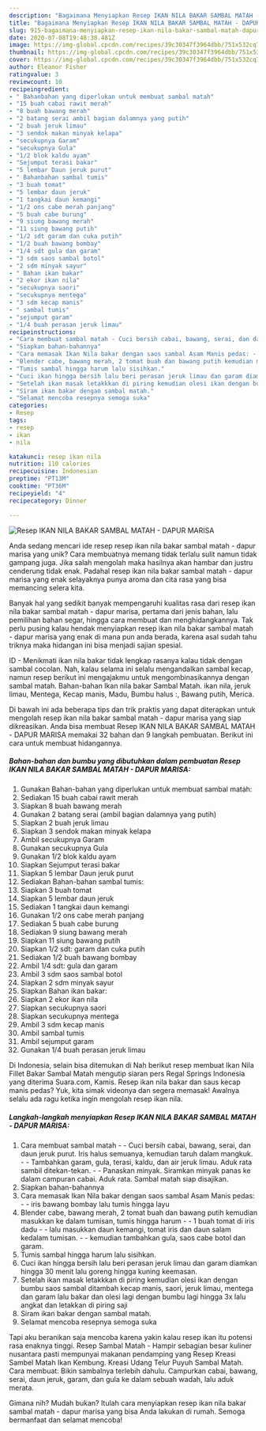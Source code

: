 ```yaml
---
description: "Bagaimana Menyiapkan Resep IKAN NILA BAKAR SAMBAL MATAH - DAPUR MARISA yang Bikin Ngiler"
title: "Bagaimana Menyiapkan Resep IKAN NILA BAKAR SAMBAL MATAH - DAPUR MARISA yang Bikin Ngiler"
slug: 915-bagaimana-menyiapkan-resep-ikan-nila-bakar-sambal-matah-dapur-marisa-yang-bikin-ngiler
date: 2020-07-08T19:48:38.481Z
image: https://img-global.cpcdn.com/recipes/39c30347f3964dbb/751x532cq70/resep-ikan-nila-bakar-sambal-matah-dapur-marisa-foto-resep-utama.jpg
thumbnail: https://img-global.cpcdn.com/recipes/39c30347f3964dbb/751x532cq70/resep-ikan-nila-bakar-sambal-matah-dapur-marisa-foto-resep-utama.jpg
cover: https://img-global.cpcdn.com/recipes/39c30347f3964dbb/751x532cq70/resep-ikan-nila-bakar-sambal-matah-dapur-marisa-foto-resep-utama.jpg
author: Eleanor Fisher
ratingvalue: 3
reviewcount: 10
recipeingredient:
- " Bahanbahan yang diperlukan untuk membuat sambal matah"
- "15 buah cabai rawit merah"
- "8 buah bawang merah"
- "2 batang serai ambil bagian dalamnya yang putih"
- "2 buah jeruk limau"
- "3 sendok makan minyak kelapa"
- "secukupnya Garam"
- "secukupnya Gula"
- "1/2 blok kaldu ayam"
- "Sejumput terasi bakar"
- "5 lembar Daun jeruk purut"
- " Bahanbahan sambal tumis"
- "3 buah tomat"
- "5 lembar daun jeruk"
- "1 tangkai daun kemangi"
- "1/2 ons cabe merah panjang"
- "5 buah cabe burung"
- "9 siung bawang merah"
- "11 siung bawang putih"
- "1/2 sdt garam dan cuka putih"
- "1/2 buah bawang bombay"
- "1/4 sdt gula dan garam"
- "3 sdm saos sambal botol"
- "2 sdm minyak sayur"
- " Bahan ikan bakar"
- "2 ekor ikan nila"
- "secukupnya saori"
- "secukupnya mentega"
- "3 sdm kecap manis"
- " sambal tumis"
- "sejumput garam"
- "1/4 buah perasan jeruk limau"
recipeinstructions:
- "Cara membuat sambal matah - Cuci bersih cabai, bawang, serai, dan daun jeruk purut. Iris halus semuanya, kemudian taruh dalam mangkuk. - Tambahkan garam, gula, terasi, kaldu, dan air jeruk limau. Aduk rata sambil ditekan-tekan. - Panaskan minyak. Siramkan minyak panas ke dalam campuran cabai. Aduk rata. Sambal matah siap disajikan."
- "Siapkan bahan-bahannya"
- "Cara memasak Ikan Nila bakar dengan saos sambal Asam Manis pedas: - iris bawang bombay lalu tumis hingga layu"
- "Blender cabe, bawang merah, 2 tomat buah dan bawang putih kemudian masukkan ke dalam tumisan, tumis hingga harum - 1 buah tomat di iris dadu - lalu masukkan daun kemangi, tomat iris dan daun salam kedalam tumisan.  - kemudian tambahkan gula, saos cabe botol dan garam."
- "Tumis sambal hingga harum lalu sisihkan."
- "Cuci ikan hingga bersih lalu beri perasan jeruk limau dan garam diamkan hingga 30 menit lalu goreng hingga kuning keemasan."
- "Setelah ikan masak letakkkan di piring kemudian olesi ikan dengan bumbu saos sambal ditambah kecap manis, saori, jeruk limau, mentega dan garam lalu bakar dan olesi lagi dengan bumbu lagi hingga 3x lalu angkat dan letakkan di piring saji"
- "Siram ikan bakar dengan sambal matah."
- "Selamat mencoba resepnya semoga suka"
categories:
- Resep
tags:
- resep
- ikan
- nila

katakunci: resep ikan nila 
nutrition: 110 calories
recipecuisine: Indonesian
preptime: "PT13M"
cooktime: "PT36M"
recipeyield: "4"
recipecategory: Dinner

---
```



![Resep IKAN NILA BAKAR SAMBAL MATAH - DAPUR MARISA](https://img-global.cpcdn.com/recipes/39c30347f3964dbb/751x532cq70/resep-ikan-nila-bakar-sambal-matah-dapur-marisa-foto-resep-utama.jpg)

Anda sedang mencari ide resep resep ikan nila bakar sambal matah - dapur marisa yang unik? Cara membuatnya memang tidak terlalu sulit namun tidak gampang juga. Jika salah mengolah maka hasilnya akan hambar dan justru cenderung tidak enak. Padahal resep ikan nila bakar sambal matah - dapur marisa yang enak selayaknya punya aroma dan cita rasa yang bisa memancing selera kita.

Banyak hal yang sedikit banyak mempengaruhi kualitas rasa dari resep ikan nila bakar sambal matah - dapur marisa, pertama dari jenis bahan, lalu pemilihan bahan segar, hingga cara membuat dan menghidangkannya. Tak perlu pusing kalau hendak menyiapkan resep ikan nila bakar sambal matah - dapur marisa yang enak di mana pun anda berada, karena asal sudah tahu triknya maka hidangan ini bisa menjadi sajian spesial.

ID - Menikmati ikan nila bakar tidak lengkap rasanya kalau tidak dengan sambal cocolan. Nah, kalau selama ini selalu mengandalkan sambal kecap, namun resep berikut ini mengajakmu untuk mengombinasikannya dengan sambal matah. Bahan-bahan Ikan nila bakar Sambal Matah. ikan nila, jeruk limau, Mentega, Kecap manis, Madu, Bumbu halus :, Bawang putih, Merica.


Di bawah ini ada beberapa tips dan trik praktis yang dapat diterapkan untuk mengolah resep ikan nila bakar sambal matah - dapur marisa yang siap dikreasikan. Anda bisa membuat Resep IKAN NILA BAKAR SAMBAL MATAH - DAPUR MARISA memakai 32 bahan dan 9 langkah pembuatan. Berikut ini cara untuk membuat hidangannya.

<!--inarticleads1-->

##### Bahan-bahan dan bumbu yang dibutuhkan dalam pembuatan Resep IKAN NILA BAKAR SAMBAL MATAH - DAPUR MARISA:

1. Gunakan  Bahan-bahan yang diperlukan untuk membuat sambal matah:
1. Sediakan 15 buah cabai rawit merah
1. Siapkan 8 buah bawang merah
1. Gunakan 2 batang serai (ambil bagian dalamnya yang putih)
1. Siapkan 2 buah jeruk limau
1. Siapkan 3 sendok makan minyak kelapa
1. Ambil secukupnya Garam
1. Gunakan secukupnya Gula
1. Gunakan 1/2 blok kaldu ayam
1. Siapkan Sejumput terasi bakar
1. Siapkan 5 lembar Daun jeruk purut
1. Sediakan  Bahan-bahan sambal tumis:
1. Siapkan 3 buah tomat
1. Siapkan 5 lembar daun jeruk
1. Sediakan 1 tangkai daun kemangi
1. Gunakan 1/2 ons cabe merah panjang
1. Sediakan 5 buah cabe burung
1. Sediakan 9 siung bawang merah
1. Siapkan 11 siung bawang putih
1. Siapkan 1/2 sdt: garam dan cuka putih
1. Sediakan 1/2 buah bawang bombay
1. Ambil 1/4 sdt: gula dan garam
1. Ambil 3 sdm saos sambal botol
1. Siapkan 2 sdm minyak sayur
1. Siapkan  Bahan ikan bakar:
1. Siapkan 2 ekor ikan nila
1. Siapkan secukupnya saori
1. Siapkan secukupnya mentega
1. Ambil 3 sdm kecap manis
1. Ambil  sambal tumis
1. Ambil sejumput garam
1. Gunakan 1/4 buah perasan jeruk limau


Di Indonesia, selain bisa ditemukan di Nah berikut resep membuat Ikan Nila Fillet Bakar Sambal Matah mengutip siaran pers Regal Springs Indonesia yang diterima Suara.com, Kamis. Resep ikan nila bakar dan saus kecap manis pedas? Yuk, kita simak videonya dan segera memasak! Awalnya selalu ada ragu ketika ingin mengolah resep ikan nila. 

<!--inarticleads2-->

##### Langkah-langkah menyiapkan Resep IKAN NILA BAKAR SAMBAL MATAH - DAPUR MARISA:

1. Cara membuat sambal matah - - Cuci bersih cabai, bawang, serai, dan daun jeruk purut. Iris halus semuanya, kemudian taruh dalam mangkuk. - - Tambahkan garam, gula, terasi, kaldu, dan air jeruk limau. Aduk rata sambil ditekan-tekan. - - Panaskan minyak. Siramkan minyak panas ke dalam campuran cabai. Aduk rata. Sambal matah siap disajikan.
1. Siapkan bahan-bahannya
1. Cara memasak Ikan Nila bakar dengan saos sambal Asam Manis pedas: - - iris bawang bombay lalu tumis hingga layu
1. Blender cabe, bawang merah, 2 tomat buah dan bawang putih kemudian masukkan ke dalam tumisan, tumis hingga harum - - 1 buah tomat di iris dadu - - lalu masukkan daun kemangi, tomat iris dan daun salam kedalam tumisan.  - - kemudian tambahkan gula, saos cabe botol dan garam.
1. Tumis sambal hingga harum lalu sisihkan.
1. Cuci ikan hingga bersih lalu beri perasan jeruk limau dan garam diamkan hingga 30 menit lalu goreng hingga kuning keemasan.
1. Setelah ikan masak letakkkan di piring kemudian olesi ikan dengan bumbu saos sambal ditambah kecap manis, saori, jeruk limau, mentega dan garam lalu bakar dan olesi lagi dengan bumbu lagi hingga 3x lalu angkat dan letakkan di piring saji
1. Siram ikan bakar dengan sambal matah.
1. Selamat mencoba resepnya semoga suka


Tapi aku beranikan saja mencoba karena yakin kalau resep ikan itu potensi rasa enaknya tinggi. Resep Sambal Matah - Hampir sebagian besar kuliner nusantara pasti mempunyai makanan pendamping yang Resep Kreasi Sambel Matah Ikan Kembung. Kreasi Udang Telur Puyuh Sambal Matah. Cara membuat: Bikin sambalnya terlebih dahulu. Campurkan cabai, bawang, serai, daun jeruk, garam, dan gula ke dalam sebuah wadah, lalu aduk merata. 

Gimana nih? Mudah bukan? Itulah cara menyiapkan resep ikan nila bakar sambal matah - dapur marisa yang bisa Anda lakukan di rumah. Semoga bermanfaat dan selamat mencoba!
